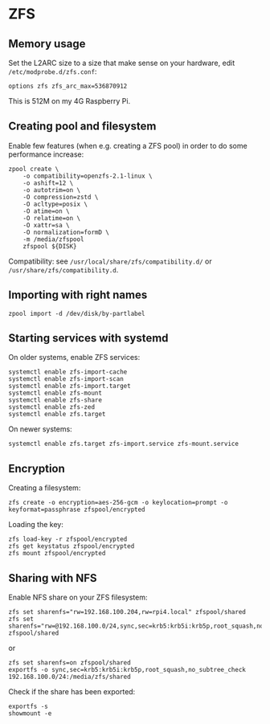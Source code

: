# ZFS

## Memory usage

Set the L2ARC size to a size that make sense on your hardware, edit `/etc/modprobe.d/zfs.conf`:

```
options zfs zfs_arc_max=536870912
```

This is 512M on my 4G Raspberry Pi.

## Creating pool and filesystem

Enable few features (when e.g. creating a ZFS pool) in order to do some performance increase:

```
zpool create \
    -o compatibility=openzfs-2.1-linux \
    -o ashift=12 \
    -o autotrim=on \
    -O compression=zstd \
    -O acltype=posix \
    -O atime=on \
    -O relatime=on \
    -O xattr=sa \
    -O normalization=formD \
    -m /media/zfspool
    zfspool ${DISK}
```

Compatibility: see `/usr/local/share/zfs/compatibility.d/` or `/usr/share/zfs/compatibility.d`.

## Importing with right names

```
zpool import -d /dev/disk/by-partlabel
```

## Starting services with systemd

On older systems, enable ZFS services:

```
systemctl enable zfs-import-cache
systemctl enable zfs-import-scan
systemctl enable zfs-import.target
systemctl enable zfs-mount
systemctl enable zfs-share
systemctl enable zfs-zed
systemctl enable zfs.target
```

On newer systems:

```
systemctl enable zfs.target zfs-import.service zfs-mount.service
```

## Encryption

Creating a filesystem:

```
zfs create -o encryption=aes-256-gcm -o keylocation=prompt -o keyformat=passphrase zfspool/encrypted
```

Loading the key:

```
zfs load-key -r zfspool/encrypted
zfs get keystatus zfspool/encrypted
zfs mount zfspool/encrypted
```

## Sharing with NFS

Enable NFS share on your ZFS filesystem:

```
zfs set sharenfs="rw=192.168.100.204,rw=rpi4.local" zfspool/shared
zfs set sharenfs="rw=@192.168.100.0/24,sync,sec=krb5:krb5i:krb5p,root_squash,no_subtree_check" zfspool/shared
```

or 

```
zfs set sharenfs=on zfspool/shared
exportfs -o sync,sec=krb5:krb5i:krb5p,root_squash,no_subtree_check 192.168.100.0/24:/media/zfs/shared
```

Check if the share has been exported:

```
exportfs -s
showmount -e
```
